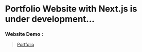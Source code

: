 # Portfolio Website with Next.js is under development...

### Website Demo : ###
> [Portfolio](https://s1rbl4ck.vercel.app/)
